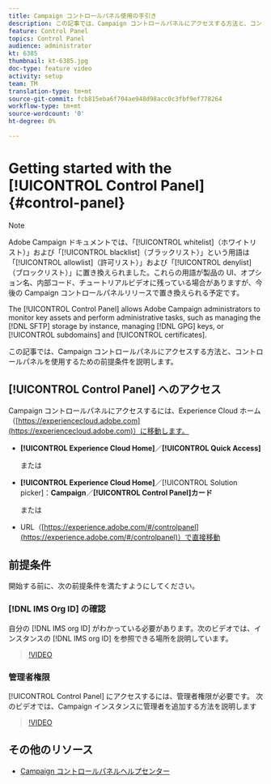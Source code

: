 ```yaml
---
title: Campaign コントロールパネル使用の手引き
description: この記事では、Campaign コントロールパネルにアクセスする方法と、コントロールパネルを使用するための前提条件を説明します。
feature: Control Panel
topics: Control Panel
audience: administrator
kt: 6385
thumbnail: kt-6385.jpg
doc-type: feature video
activity: setup
team: TM
translation-type: tm+mt
source-git-commit: fcb815eba6f704ae948d98acc0c3fbf9ef778264
workflow-type: tm+mt
source-wordcount: '0'
ht-degree: 0%

---
```



# Getting started with the [!UICONTROL Control Panel] {#control-panel}

>[!NOTE]
>
>Adobe Campaign ドキュメントでは、「[!UICONTROL whitelist]（ホワイトリスト）」および「[!UICONTROL blacklist]（ブラックリスト）」という用語は「[!UICONTROL allowlist]（許可リスト）」および「[!UICONTROL denylist]（ブロックリスト）」に置き換えられました。これらの用語が製品の UI、オプション名、内部コード、チュートリアルビデオに残っている場合がありますが、今後の Campaign コントロールパネルリリースで置き換えられる予定です。

The [!UICONTROL Control Panel] allows Adobe Campaign administrators to monitor key assets and perform administrative tasks, such as managing the [!DNL SFTP] storage by instance, managing [!DNL GPG] keys, or [!UICONTROL subdomains] and [!UICONTROL certificates].

この記事では、Campaign コントロールパネルにアクセスする方法と、コントロールパネルを使用するための前提条件を説明します。

## [!UICONTROL Control Panel] へのアクセス

Campaign コントロールパネルにアクセスするには、Experience Cloud ホーム（[https://experiencecloud.adobe.com](https://experiencecloud.adobe.com)）に移動します。

* **[!UICONTROL Experience Cloud Home]**／**[!UICONTROL Quick Access]**

   または
* **[!UICONTROL Experience Cloud Home]**／[!UICONTROL Solution picker]：**Campaign**／**[!UICONTROL Control Panel]カード**

   または

* URL（[https://experience.adobe.com/#/controlpanel](https://experience.adobe.com/#/controlpanel)）で直接移動

## 前提条件

開始する前に、次の前提条件を満たすようにしてください。

### [!DNL IMS Org ID] の確認

自分の [!DNL IMS org ID] がわかっている必要があります。次のビデオでは、インスタンスの [!DNL IMS org ID] を参照できる場所を説明しています。

>[!VIDEO](https://video.tv.adobe.com/v/27183?quality=12)

### 管理者権限

[!UICONTROL Control Panel] にアクセスするには、管理者権限が必要です。
次のビデオでは、Campaign インスタンスに管理者を追加する方法を説明します

>[!VIDEO](https://video.tv.adobe.com/v/27147?quality=12)

## その他のリソース

* [Campaign コントロールパネルヘルプセンター](https://docs.adobe.com/content/help/ja-JP/control-panel/using/control-panel-home.html)

